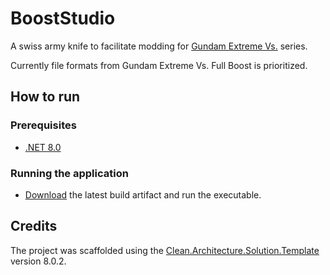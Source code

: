 ﻿# BoostStudio

A swiss army knife to facilitate modding for [Gundam Extreme Vs.](https://en.wikipedia.org/wiki/Mobile_Suit_Gundam:_Extreme_Vs.) series.

Currently file formats from Gundam Extreme Vs. Full Boost is prioritized.

## How to run

### Prerequisites

- [.NET 8.0](https://dotnet.microsoft.com/en-us/download)

### Running the application

- [Download](https://nightly.link/descatal/BoostStudio/workflows/cicd/main/BoostStudio.zip) the latest build artifact and run the executable.

## Credits

The project was scaffolded using the [Clean.Architecture.Solution.Template](https://github.com/jasontaylordev/BoostStudio) version 8.0.2.
